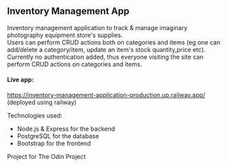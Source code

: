 ## Inventory Management App
Inventory management application to track & manage imaginary photography equipment store's supplies. <br/>
Users can perform CRUD actions both on categories and items (eg one can add/delete a category/item, update an item's stock quantity,price etc). Currently no authentication added, thus everyone visiting the site can perform CRUD actions on categories and items.<br/>

#### Live app:
https://inventory-management-application-production.up.railway.app/   (deployed using railway)

Technologies used: <br/>
- Node.js & Express for the backend <br/>
- PostgreSQL for the database <br/>
- Bootstrap for the frontend <br/>

Project for The Odin Project


